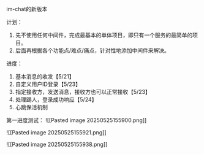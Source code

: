 im-chat的新版本


计划：
1. 先不使用任何中间件，完成最基本的单体项目，即只有一个服务的最简单的项目。
2. 后面再根据各个功能点/难点/痛点，针对性地添加中间件来解决。


进度：
1. 基本消息的收发【5/21】
2. 自定义用户ID登录【5/23】
3. 指定接收方，发送消息，接收方也可以正常接收【5/23】
4. 处理踢人，登录成功响应【5/24】
5. 心跳保活机制


第一进度测试：
![[Pasted image 20250525155900.png]]

![[Pasted image 20250525155921.png]]

![[Pasted image 20250525155938.png]]